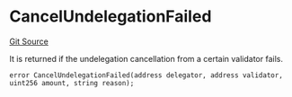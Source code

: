 # CancelUndelegationFailed
[Git Source](https://github.com-VargaElod23/Lara-staking/liquid-staking/blob/93907a3b8fb9a6839cf7eb3e681388f7e558b230/contracts/libs/SharedErrors.sol)

It is returned if the undelegation cancellation from a certain validator fails.


```solidity
error CancelUndelegationFailed(address delegator, address validator, uint256 amount, string reason);
```

